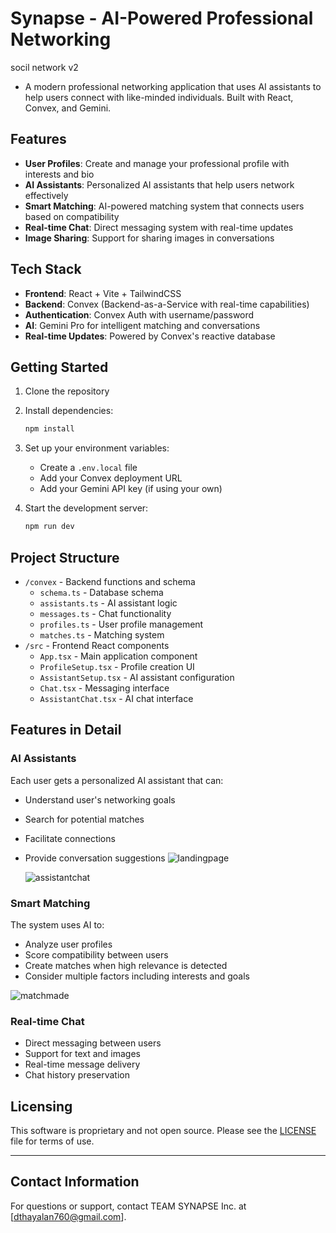 # Synapse - AI-Powered Professional Networking
socil network v2

- A modern professional networking application that uses AI assistants to help users connect with like-minded individuals. Built with React, Convex, and Gemini.

## Features

- **User Profiles**: Create and manage your professional profile with interests and bio
- **AI Assistants**: Personalized AI assistants that help users network effectively
- **Smart Matching**: AI-powered matching system that connects users based on compatibility
- **Real-time Chat**: Direct messaging system with real-time updates
- **Image Sharing**: Support for sharing images in conversations

## Tech Stack

- **Frontend**: React + Vite + TailwindCSS
- **Backend**: Convex (Backend-as-a-Service with real-time capabilities)
- **Authentication**: Convex Auth with username/password
- **AI**: Gemini Pro for intelligent matching and conversations
- **Real-time Updates**: Powered by Convex's reactive database

## Getting Started

1. Clone the repository
2. Install dependencies:
   ```bash
   npm install
   ```
3. Set up your environment variables:
   - Create a `.env.local` file
   - Add your Convex deployment URL
   - Add your Gemini API key (if using your own)

4. Start the development server:
   ```bash
   npm run dev
   ```

## Project Structure

- `/convex` - Backend functions and schema
  - `schema.ts` - Database schema
  - `assistants.ts` - AI assistant logic
  - `messages.ts` - Chat functionality
  - `profiles.ts` - User profile management
  - `matches.ts` - Matching system
- `/src` - Frontend React components
  - `App.tsx` - Main application component
  - `ProfileSetup.tsx` - Profile creation UI
  - `AssistantSetup.tsx` - AI assistant configuration
  - `Chat.tsx` - Messaging interface
  - `AssistantChat.tsx` - AI chat interface

## Features in Detail

### AI Assistants
Each user gets a personalized AI assistant that can:
- Understand user's networking goals
- Search for potential matches
- Facilitate connections
- Provide conversation suggestions
  ![landingpage](https://github.com/user-attachments/assets/8fd3ae68-f3be-419f-8733-f0a58f7b51e8)
  
  ![assistantchat](https://github.com/user-attachments/assets/02fcf8bc-3409-4e75-aeb1-f0eb3bd82bef)

### Smart Matching
The system uses AI to:
- Analyze user profiles
- Score compatibility between users
- Create matches when high relevance is detected
- Consider multiple factors including interests and goals
  
![matchmade](https://github.com/user-attachments/assets/a845ff08-0e70-4f66-86c2-f91f4117bdc5)


### Real-time Chat
- Direct messaging between users
- Support for text and images
- Real-time message delivery
- Chat history preservation

## Licensing
This software is proprietary and not open source. Please see the [LICENSE](LICENSE) file for terms of use.

---

## Contact Information

For questions or support, contact TEAM SYNAPSE Inc. at [dthayalan760@gmail.com].



